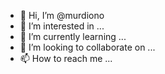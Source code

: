 - 👋 Hi, I’m @murdiono
- 👀 I’m interested in ...
- 🌱 I’m currently learning ...
- 💞️ I’m looking to collaborate on ...
- 📫 How to reach me ...

<!---
murdiono/murdiono is a ✨ special ✨ repository because its `README.md` (this file) appears on your GitHub profile.
You can click the Preview link to take a look at your changes.
--->
